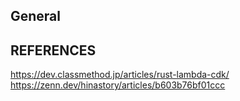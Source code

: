 ## General


## REFERENCES

https://dev.classmethod.jp/articles/rust-lambda-cdk/
https://zenn.dev/hinastory/articles/b603b76bf01ccc